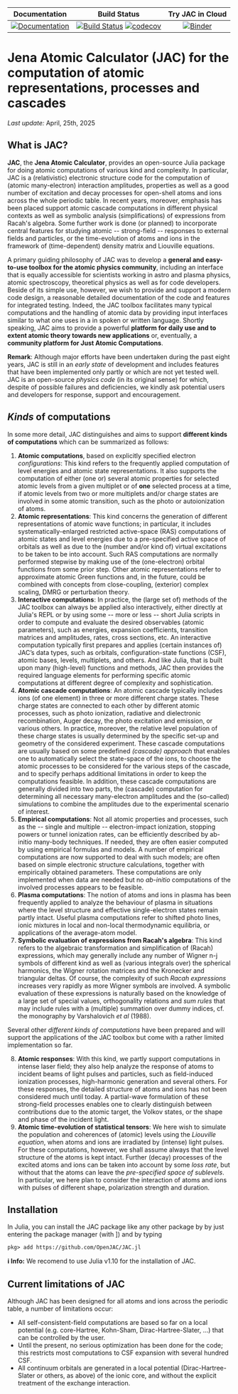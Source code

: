 

| **Documentation**                                                               | **Build Status**                                                                                | **Try JAC in Cloud** 
|:-------------------------------------------------------------------------------:|:-----------------------------------------------------------------------------------------------:|:-----------------------------------------------------------------------------------------------:|
| [![Documentation](https://img.shields.io/badge/Documentation-dev-blue)](https://openjac.github.io/JAC.jl/dev) | [![Build Status](https://github.com/OpenJAC/JAC.jl/workflows/CI/badge.svg)](https://github.com/OpenJAC/JAC.jl/actions) [![codecov](https://codecov.io/gh/OpenJAC/JAC.jl/branch/master/graph/badge.svg)](https://codecov.io/gh/OpenJAC/JAC.jl) | [![Binder](https://mybinder.org/badge_logo.svg)](https://mybinder.org/v2/gh/OpenJAC/JAC.jl/master) |


# Jena Atomic Calculator (JAC) for the computation of atomic representations, processes and cascades

*Last update:* April, 25th, 2025


## What is JAC?

**JAC**, the **Jena Atomic Calculator**, provides an open-source Julia package for doing atomic computations of various kind
and complexity. In particular, JAC is a (relativistic) electronic structure code for the computation of (atomic many-electron) 
interaction amplitudes, properties as well as a good number of excitation and decay processes for open-shell atoms and ions 
across the whole periodic table. In recent years, moreover, emphasis has been placed support atomic cascade computations
in different physical contexts as well as symbolic analysis (simplifications) of expressions from Racah's algebra.
Some further work is done (or planned) to incorporate central features for studying atomic -- strong-field -- responses
to external fields and particles, or the time-evolution of atoms and ions in the framework of (time-dependent) density
matrix and Liouville equations.

A primary guiding philosophy of JAC was to develop a **general and easy-to-use toolbox for the atomic physics community**, 
including an interface that is equally accessible for scientists working in astro and plasma physics, atomic spectroscopy,
theoretical physics as well as for code developers. Beside of its simple use, however, we wish to provide and support a modern
code design, a reasonable detailed documentation of the code and features for integrated testing. Indeed, the JAC toolbox 
facilitates many typical computations and the handling of atomic data by providing input interfaces similar to what one 
uses in a in spoken or written language. Shortly speaking, JAC aims to provide a powerful **platform for daily use and 
to extent atomic theory towards new applications** or, eventually, a **community platform for Just Atomic Computations**.

**Remark**: Although major efforts have been undertaken during the past eight years, JAC is still in an *early state* 
of development and includes features that have been implemented only partly or which are not yet tested well. JAC is an
open-source *physics code* (in its original sense) for which, despite of possible failures and deficiencies, we kindly ask 
potential users and developers for response, support and encouragement.




## *Kinds* of computations

In some more detail, JAC distinguishes and aims to support **different kinds of computations** which can be summarized 
as follows:

1. **Atomic computations**, based on explicitly specified electron *configurations*: This kind refers to the frequently
    applied computation of level energies and atomic state representations. It also supports the computation of either 
    (one or) several atomic properties for selected atomic levels from a given multiplet or of **one** selected process 
    at a time, if atomic levels from two or more multiplets and/or charge states are involved in some atomic transition,
    such as the photo or autoionization of atoms.
2. **Atomic representations**: This kind concerns the generation of different representations of atomic wave functions; 
    in particular, it includes systematically-enlarged restricted active-space (RAS) computations of atomic states 
    and level energies due to a pre-specified active space of orbitals as well as due to the (number and/or kind of) 
    virtual excitations to be taken to be into account. Such RAS computations are normally performed stepwise by making 
    use of the (one-electron) orbital functions from some prior step. Other atomic representations refer to approximate 
    atomic Green functions and, in the future, could be combined with concepts from close-coupling, (exterior) complex 
    scaling, DMRG or perturbation theory.
3. **Interactive computations**: In practice, the (large set of) methods of the JAC toolbox can always be applied also 
    interactively, either directly at Julia's REPL or by using some -- more or less -- short Julia scripts in order to 
    compute and evaluate the desired observables (atomic parameters), such as energies, expansion coefficients, transition
    matrices and amplitudes, rates, cross sections, etc. An interactive computation typically first prepares and applies 
    (certain instances of) JAC’s data types, such as orbitals, configuration-state functions (CSF), atomic bases, levels, 
    multiplets, and others. And like Julia, that is built upon many (high-level) functions and methods, JAC then provides 
    the required language elements for performing specific atomic computations at different degree of complexity and 
    sophistication.
4. **Atomic cascade computations**: An atomic cascade typically includes ions (of one element) in three or more 
    different charge states. These charge states are connected to each other by different atomic processes, such as 
    photo ionization, radiative and dielectronic recombination, Auger decay, the photo excitation and emission, or various 
    others. In practice, moreover, the relative level population of these charge states is usually determined by the
    specific set-up and geometry of the considered experiment. These cascade computations are usually based on some 
    predefined *(cascade) approach* that enables one to automatically select the state-space of the ions, to choose the 
    atomic processes to be considered for the various steps of the cascade, and to specify perhaps additional limitations
    in order to keep the computations feasible. In addition, these cascade computations are generally divided into two
    parts, the (cascade) computation for determining all necessary many-electron amplitudes and the (so-called)
    simulations to combine the amplitudes due to the experimental scenario of interest.
5. **Empirical computations**: Not all atomic  properties and processes, such as the -- single and multiple -- 
    electron-impact ionization, stopping powers or tunnel ionization rates, can be efficiently described by ab-initio 
    many-body techniques. If needed, they are often easier computed by using empirical formulas and models. 
    A number of empirical computations are now supported to deal with such models; are often based on simple
    electronic structure calculations, together with empirically obtained parameters. These computations are only 
    implemented when data are needed but no *ab-initio* computations of the involved processes appears to be feasible. 
6. **Plasma computations**: The notion of atoms and ions in plasma has been frequently applied to analyze the 
    behaviour of plasma in situations where the level structure and effective single-electron states remain partly 
    intact. Useful plasma computations refer to shifted photo lines, ionic mixtures in local and non-local 
    thermodynamic equilibria, or applications of the average-atom model.
7. **Symbolic evaluation of expressions from Racah's algebra**: This kind refers to the algebraic transformation
    and simplification of (Racah) expressions, which may generally include any number of Wigner n-j symbols 
    of different kind as well as (various integrals over) the spherical harmonics, the Wigner rotation matrices
    and the Kronecker and triangular deltas. Of course, the complexity of such *Racah expressions* increases 
    very rapidly as more Wigner symbols are involved. A symbolic evaluation of these expressions is naturally 
    based on the knowledge of a large set of special values, orthogonality relations and *sum rules* that may include 
    rules with a (multiple) summation over dummy indices, cf. the monography by Varshalovich *et al* (1988).

    
Several other *different kinds of computations* have been prepared and will support the applications of the 
JAC toolbox but come with a rather limited implementation so far.
    
8. **Atomic responses**: With this kind, we partly support computations in intense laser field; they also help 
    analyze the response of atoms to incident beams of light pulses and particles, such as field-induced 
    ionization processes, high-harmonic generation and several others. For these responses, the detailed 
    structure of atoms and ions has not been considered much until today. A partial-wave formulation of these 
    strong-field processes enables one to clearly distinguish between contributions due to the atomic target,
    the Volkov states, or the shape and phase of the incident light.
9. **Atomic time-evolution of statistical tensors**: We here wish to simulate the population and coherences
    of (atomic) levels using the *Liouville equation*, when atoms and ions are irradiated by (intense) light
    pulses. For these computations, however, we shall assume always that the level structure of the atoms is kept 
    intact. Further (decay) processes of the excited atoms and ions can be taken into account by some *loss 
    rate*, but without that the atoms can leave the *pre-specified space of sublevels*. In particular, we here 
    plan to consider the interaction of atoms and ions with pulses of different shape, polarization strength 
    and duration.


## Installation

In Julia, you can install the JAC package like any other package by by just entering the package manager (with <Alt> ]) 
and by typing
```
pkg> add https://github.com/OpenJAC/JAC.jl
```
**ℹ️ Info:** We recomend to use Julia v1.10 for the installation of JAC.

## Current limitations of JAC

Although JAC has been designed for all atoms and ions across the periodic table, a number of limitations occur:
* All self-consistent-field computations are based so far on a local potential (e.g. core-Hartree, Kohn-Sham, 
  Dirac-Hartree-Slater, ...) that can be controlled by the user.
* Until the present, no serious optimization has been done for the code; this restricts most computations
  to CSF expansion with several hundred CSF.
* All continuum orbitals are generated in a local potential (Dirac-Hartree-Slater or others, as above) of the ionic core, 
  and without the explicit treatment of the exchange interaction.

